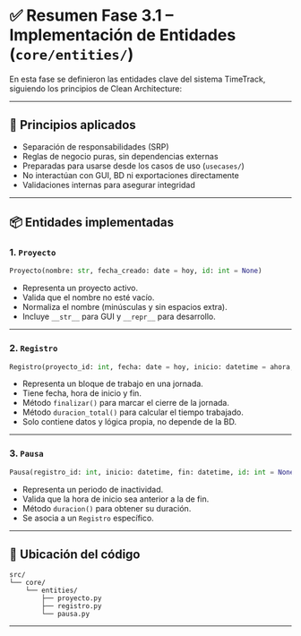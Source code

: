 # ✅ Resumen Fase 3.1 – Implementación de Entidades (`core/entities/`)

En esta fase se definieron las entidades clave del sistema TimeTrack, siguiendo los principios de Clean Architecture:

---

## 🧱 Principios aplicados

- Separación de responsabilidades (SRP)
- Reglas de negocio puras, sin dependencias externas
- Preparadas para usarse desde los casos de uso (`usecases/`)
- No interactúan con GUI, BD ni exportaciones directamente
- Validaciones internas para asegurar integridad

---

## 📦 Entidades implementadas

### 1. `Proyecto`

```python
Proyecto(nombre: str, fecha_creado: date = hoy, id: int = None)
```

- Representa un proyecto activo.
- Valida que el nombre no esté vacío.
- Normaliza el nombre (minúsculas y sin espacios extra).
- Incluye `__str__` para GUI y `__repr__` para desarrollo.

---

### 2. `Registro`

```python
Registro(proyecto_id: int, fecha: date = hoy, inicio: datetime = ahora, fin: datetime = None, id: int = None)
```

- Representa un bloque de trabajo en una jornada.
- Tiene fecha, hora de inicio y fin.
- Método `finalizar()` para marcar el cierre de la jornada.
- Método `duracion_total()` para calcular el tiempo trabajado.
- Solo contiene datos y lógica propia, no depende de la BD.

---

### 3. `Pausa`

```python
Pausa(registro_id: int, inicio: datetime, fin: datetime, id: int = None)
```

- Representa un periodo de inactividad.
- Valida que la hora de inicio sea anterior a la de fin.
- Método `duracion()` para obtener su duración.
- Se asocia a un `Registro` específico.

---

## 📂 Ubicación del código

```plaintext
src/
└── core/
    └── entities/
        ├── proyecto.py
        ├── registro.py
        └── pausa.py
```

---
